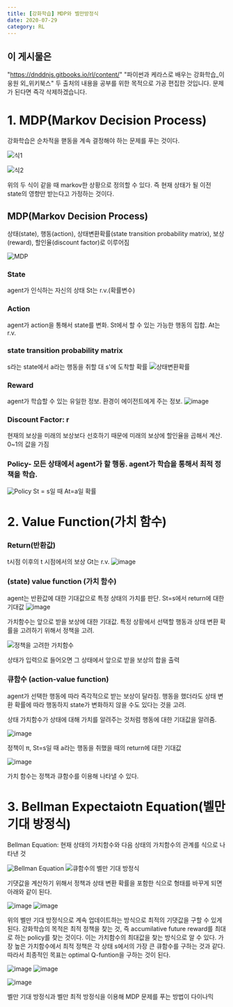 ```yaml
---
title: [강화학습] MDP와 벨만방정식
date: 2020-07-29
category: RL
---
```

## 이 게시물은 
"https://dnddnjs.gitbooks.io/rl/content/"
"파이썬과 케라스로 배우는 강화학습_이웅원 외_위키북스"
두 출처의 내용을 공부를 위한 목적으로 가공 편집한 것입니다.
문제가 된다면 즉각 삭제하겠습니다.

# 1. MDP(Markov Decision Process)
강화학습은 순차적을 핻동을 계속 결정해야 하는 문제를 푸는 것이다.

![식1](https://user-images.githubusercontent.com/49282663/88745419-f7b5da80-d184-11ea-8889-e7396805b724.png)

![식2](https://user-images.githubusercontent.com/49282663/88745443-0ac8aa80-d185-11ea-87e8-754dcca344f7.png)

위의 두 식이 같을 때 markov한 상황으로 정의할 수 있다. 즉 현재 상태가 될 이전 state의 영향만 받는다고 가정하는 것이다.

## MDP(Markov Decision Process)
상태(state), 행동(action), 상태변환확률(state transition probability matrix), 보상(reward), 할인율(discount factor)로 이루어짐

![MDP](https://user-images.githubusercontent.com/49282663/88746113-b6262f00-d186-11ea-906b-2ae2fa33be1c.png)

### State
agent가 인식하는 자신의 상태 St는 r.v.(확률변수)

### Action
agent가 action을 통해서 state를 변화. St에서 할 수 있는 가능한 행동의 집합. At는 r.v.

### state transition probability matrix
s라는 state에서 a라는 행동을 취할 대 s'에 도착할 확률
![상태변환확률](https://user-images.githubusercontent.com/49282663/88746179-dd7cfc00-d186-11ea-8d53-87f4bc10d6d9.png)

### Reward
agent가 학습할 수 있는 유일한 정보. 환경이 에이전트에게 주는 정보.
![image](https://user-images.githubusercontent.com/49282663/88746499-ab1fce80-d187-11ea-9231-1730b94cc3b7.png)

### Discount Factor: r
현재의 보상을 미래의 보상보다 선호하기 때문에 미래의 보상에 할인율을 곱해서 계산. 0~1의 값을 가짐

### Policy- 모든 상태에서 agent가 할 행동. agent가 학습을 통해서 최적 정책을 학습.
![Policy](https://user-images.githubusercontent.com/49282663/88746786-47e26c00-d188-11ea-9c39-9f063d798e3a.png)
St = s일 때 At=a일 확률




# 2. Value Function(가치 함수)

### Return(반환값)
t시점 이후의 t 시점에서의 보상 Gt는 r.v.
![image](https://user-images.githubusercontent.com/49282663/88747293-71e85e00-d189-11ea-9a6b-a1bec1082c1d.png)

### (state) value function (가치 함수)
agent는 반환값에 대한 기대값으로 특정 상태의 가치를 판단. St=s에서 return에 대한 기대값
![image](https://user-images.githubusercontent.com/49282663/88747828-8bd67080-d18a-11ea-8f3d-30f6024f44e9.png)

가치함수는 앞으로 받을 보상에 대한 기대값. 특정 상황에서 선택할 행동과 상태 변환 확률을 고려하기 위해서 정책을 고려.

![정책을 고려한 가치함수](https://user-images.githubusercontent.com/49282663/88748066-1919c500-d18b-11ea-8206-876406c9df6d.png)

상태가 입력으로 들어오면 그 상태에서 앞으로 받을 보상의 합을 출력


### 큐함수 (action-value function)
agent가 선택한 행동에 따라 즉각적으로 받는 보상이 달라짐. 행동을 했더라도 상태 변환 확률에 따라 행동하지 state가 변화하지 않을 수도 있다는 것을 고려.

상태 가치함수가 상태에 대해 가치를 알려주는 것처럼 행동에 대한 기대값을 알려줌.

![image](https://user-images.githubusercontent.com/49282663/88748587-5894e100-d18c-11ea-8531-ace443673b23.png)

정책이 π, St=s일 때 a라는 행동을 취했을 때의 return에 대한 기대값

![image](https://user-images.githubusercontent.com/49282663/88756738-5be59800-d19f-11ea-9535-b3646920f278.png)

가치 함수는 정책과 큐함수를 이용해 나타낼 수 있다.


# 3. Bellman Expectaiotn Equation(벨만 기대 방정식)
Bellman Equation: 현재 상태의 가치함수와 다음 상태의 가치함수의 관계를 식으로 나타낸 것

![Bellman Equation](https://user-images.githubusercontent.com/49282663/88756021-64d56a00-d19d-11ea-984c-321ace951229.png)
![큐함수의 벨만 기대 방정식](https://user-images.githubusercontent.com/49282663/88756029-69018780-d19d-11ea-81ce-34878f0cdc8a.png)

기댓값을 계산하기 위해서 정책과 상태 변환 확률을 포함한 식으로 형태를 바꾸게 되면 아래와 같이 된다.

![image](https://user-images.githubusercontent.com/49282663/88757917-21c9c580-d1a2-11ea-82dd-f28065e1aed2.png)
![image](https://user-images.githubusercontent.com/49282663/88757190-6fddc980-d1a0-11ea-94ae-0d3731f6fd0a.png)
 
위의 벨만 기대 방정식으로 계속 업데이트하는 방식으로 최적의 기댓값을 구할 수 있게 된다.
강화학습의 목적은 최적 정책을 찾는 것, 즉 accumilative future reward를 최대로 하는 policy를 찾는 것이다. 이는 가치함수의 최대값을 찾는 방식으로 알 수 있다.
가장 높은 가치함수에서 최적 정책은 각 상태 s에서의 가장 큰 큐함수를 구하는 것과 같다.
따라서 최종적인 목표는 optimal Q-funtion을 구하는 것이 된다.

![image](https://user-images.githubusercontent.com/49282663/88758408-5722e300-d1a3-11ea-9b14-4d1c4ed91e95.png)
![image](https://user-images.githubusercontent.com/49282663/88758554-ad902180-d1a3-11ea-8f9a-baf1e12d400e.png)

![image](https://user-images.githubusercontent.com/49282663/88758782-42931a80-d1a4-11ea-8006-e136b79cf858.png)

벨만 기대 방정식과 벨만 최적 방정식을 이용해 MDP 문제를 푸는 방법이 다이나믹 


